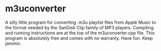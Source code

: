 # m3uconverter
A silly little program for converting .m3u playlist files from Apple Music to the format needed by the SanDisk Clip family of MP3 players. Compiling and running instructions are at the top of the m3uconverter.cpp file. This program is absolutely free and comes with no warranty. Have fun. Keep jammin.
